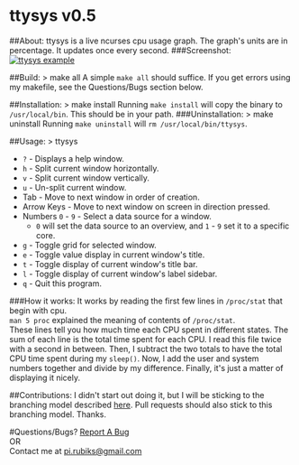 ttysys v0.5
======

##About:
ttysys is a live ncurses cpu usage graph.
The graph's units are in percentage.
It updates once every second.
###Screenshot:
<a href="https://raw.github.com/rigel314/ttysys/c86392632269f3c593652013e9bc481b29049d34/images/ttysys.png">![ttysys example](https://raw.github.com/rigel314/ttysys/c86392632269f3c593652013e9bc481b29049d34/images/ttysysSmall.png)</a>

##Build:
	> make all
A simple `make all` should suffice.  If you get errors using my makefile, see the Questions/Bugs section below.

##Installation:
	> make install
Running `make install` will copy the binary to `/usr/local/bin`.  This should be in your path.
###Uninstallation:
	> make uninstall
Running `make uninstall` will `rm /usr/local/bin/ttysys`.

##Usage:
	> ttysys
* `?` - Displays a help window.
* `h` - Split current window horizontally.
* `v` - Split current window vertically.
* `u` - Un-split current window.
* Tab - Move to next window in order of creation.
* Arrow Keys - Move to next window on screen in direction pressed.
* Numbers `0` - `9` - Select a data source for a window.
	* `0` will set the data source to an overview, and `1` - `9` set it to a specific core.
* `g` - Toggle grid for selected window.
* `e` - Toggle value display in current window's title.
* `t` - Toggle display of current window's title bar.
* `l` - Toggle display of current window's label sidebar.
* `q` - Quit this program.

###How it works:
It works by reading the first few lines in `/proc/stat` that begin with cpu.<br />
`man 5 proc` explained the meaning of contents of `/proc/stat`.<br />
These lines tell you how much time each CPU spent in different states.  The sum of each line is the total time spent for each CPU.  I read this file twice with a second in between.  Then, I subtract the two totals to have the total CPU time spent during my `sleep()`.  Now, I add the user and system numbers together and divide by my difference.  Finally, it's just a matter of displaying it nicely.

##Contributions:
I didn't start out doing it, but I will be sticking to the branching model described [here](http://nvie.com/posts/a-successful-git-branching-model/).  Pull requests should also stick to this branching model.  Thanks.

#Questions/Bugs?
[Report A Bug](https://github.com/rigel314/ttysys/issues)<br />
OR<br />
Contact me at <pi.rubiks@gmail.com>
